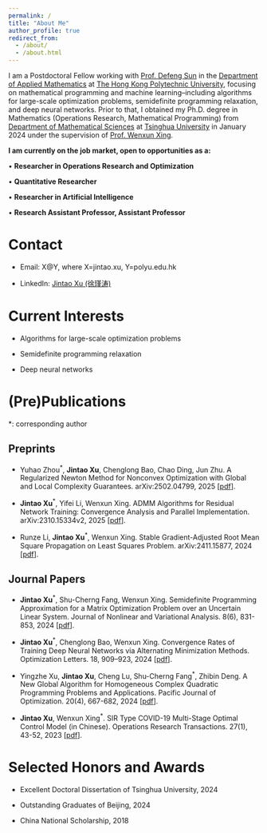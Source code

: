 ```yaml
---
permalink: /
title: "About Me"
author_profile: true
redirect_from: 
  - /about/
  - /about.html
---
```


I am a Postdoctoral Fellow working with [Prof. Defeng Sun](https://www.polyu.edu.hk/ama/profile/dfsun/) in the [Department of Applied Mathematics](https://www.polyu.edu.hk/ama/) at [The Hong Kong Polytechnic University](https://www.polyu.edu.hk/), focusing on mathematical programming and machine learning–including algorithms for large-scale optimization problems, semidefinite programming relaxation, and deep neural networks. Prior to that, I obtained my Ph.D. degree in Mathematics (Operations Research, Mathematical Programming) from [Department of Mathematical Sciences](https://www.math.tsinghua.edu.cn/) at [Tsinghua University](https://www.tsinghua.edu.cn/) in January 2024 under the supervision of [Prof. Wenxun Xing](https://www.genealogy.math.ndsu.nodak.edu/id.php?id=182440).

**I am currently on the job market, open to opportunities as a:**

• **Researcher in Operations Research and Optimization**

• **Quantitative Researcher**

• **Researcher in Artificial Intelligence**

• **Research Assistant Professor, Assistant Professor**

Contact
======
- Email: X@Y, where X=jintao.xu, Y=polyu.edu.hk

- LinkedIn: [Jintao Xu (徐瑾涛)](linkedin.com/in/jintao-xu-thu)

Current Interests
======

- Algorithms for large-scale optimization problems

- Semidefinite programming relaxation

- Deep neural networks

(Pre)Publications 
======
*: corresponding author

Preprints
------

- Yuhao Zhou<sup>*</sup>, **Jintao Xu**, Chenglong Bao, Chao Ding, Jun Zhu. A Regularized Newton Method for Nonconvex Optimization with Global and Local Complexity Guarantees. arXiv:2502.04799, 2025 [[pdf](https://arxiv.org/abs/2502.04799)].

- **Jintao Xu**<sup>*</sup>, Yifei Li, Wenxun Xing. ADMM Algorithms for Residual Network Training: Convergence Analysis and Parallel Implementation.  arXiv:2310.15334v2, 2025 [[pdf](https://arxiv.org/abs/2310.15334)].

- Runze Li, **Jintao Xu**<sup>*</sup>, Wenxun Xing. Stable Gradient-Adjusted Root Mean Square Propagation on Least Squares Problem. arXiv:2411.15877, 2024 [[pdf](https://arxiv.org/abs/2411.15877)].

Journal Papers
------

- **Jintao Xu**<sup>*</sup>, Shu-Cherng Fang, Wenxun Xing. Semidefinite Programming Approximation for a Matrix Optimization Problem over an Uncertain Linear System. Journal of Nonlinear and Variational Analysis. 8(6), 831-853, 2024 [[pdf](https://jnva.biemdas.com/archives/2536)].

- **Jintao Xu**<sup>*</sup>, Chenglong Bao, Wenxun Xing. Convergence Rates of Training Deep Neural Networks via Alternating Minimization Methods. Optimization Letters. 18, 909–923, 2024 [[pdf](https://link.springer.com/article/10.1007/s11590-023-02026-4#citeas)].

- Yingzhe Xu, **Jintao Xu**, Cheng Lu, Shu-Cherng Fang<sup>*</sup>, Zhibin Deng. A New Global Algorithm for Homogeneous Complex Quadratic Programming Problems and Applications. Pacific Journal of Optimization. 20(4), 667-682, 2024 [[pdf](http://www.yokohamapublishers.jp/online-p/PJO/vol20/pjov20n4p667.pdf)].

- **Jintao Xu**, Wenxun Xing<sup>*</sup>. SIR Type COVID-19 Multi-Stage Optimal Control Model (in Chinese). Operations Research Transactions. 27(1), 43-52, 2023 [[pdf](https://www.ort.shu.edu.cn/CN/10.15960/j.cnki.issn.1007-6093.2023.01.003)].

Selected Honors and Awards
======

- Excellent Doctoral Dissertation of Tsinghua University, 2024

- Outstanding Graduates of Beijing, 2024

- China National Scholarship, 2018

